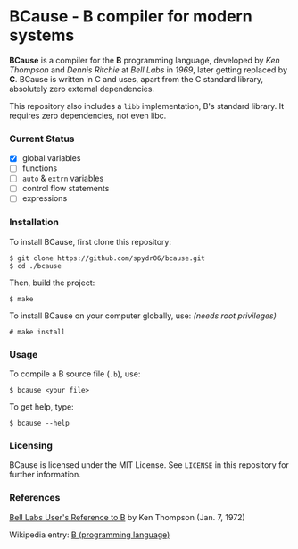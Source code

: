# BCause - B compiler for modern systems

**BCause** is a compiler for the **B** programming language, developed by *Ken Thompson* and *Dennis Ritchie* at *Bell Labs* in *1969*, later getting replaced by **C**. BCause is written in C and uses, apart from the C standard library, absolutely zero external dependencies.

This repository also includes a `libb` implementation, B's standard library. It requires zero dependencies, not even libc.

### Current Status

- [x] global variables
- [ ] functions
- [ ] `auto` & `extrn` variables
- [ ] control flow statements
- [ ] expressions

### Installation

To install BCause, first clone this repository:
```console
$ git clone https://github.com/spydr06/bcause.git
$ cd ./bcause
```
Then, build the project:
```console
$ make
```
To install BCause on your computer globally, use: *(needs root privileges)*
```console
# make install
```

### Usage

To compile a B source file (`.b`), use:
```console
$ bcause <your file>
```

To get help, type:
```console
$ bcause --help
```

### Licensing
BCause is licensed under the MIT License. See `LICENSE` in this repository for further information.

### References

[Bell Labs User's Reference to B](https://www.bell-labs.com/usr/dmr/www/kbman.pdf) by Ken Thompson (Jan. 7, 1972)

Wikipedia entry: [B (programming language)](https://en.wikipedia.org/wiki/B_(programming_language))
